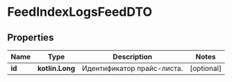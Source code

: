 
# FeedIndexLogsFeedDTO

## Properties
| Name | Type | Description | Notes |
| ------------ | ------------- | ------------- | ------------- |
| **id** | **kotlin.Long** | Идентификатор прайс-листа. |  [optional] |



